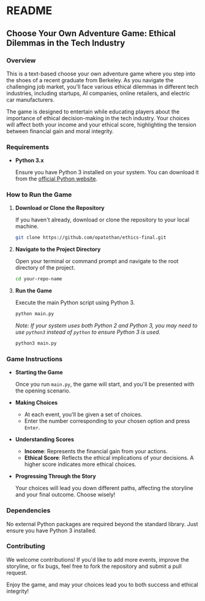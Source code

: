 # README

## Choose Your Own Adventure Game: Ethical Dilemmas in the Tech Industry

### Overview

This is a text-based choose your own adventure game where you step into the shoes of a recent graduate from Berkeley. As you navigate the challenging job market, you'll face various ethical dilemmas in different tech industries, including startups, AI companies, online retailers, and electric car manufacturers.

The game is designed to entertain while educating players about the importance of ethical decision-making in the tech industry. Your choices will affect both your income and your ethical score, highlighting the tension between financial gain and moral integrity.

### Requirements

- **Python 3.x**

  Ensure you have Python 3 installed on your system. You can download it from the [official Python website](https://www.python.org/downloads/).

### How to Run the Game

1. **Download or Clone the Repository**

   If you haven't already, download or clone the repository to your local machine.

   ```bash
   git clone https://github.com/opatothan/ethics-final.git
   ```

2. **Navigate to the Project Directory**

   Open your terminal or command prompt and navigate to the root directory of the project.

   ```bash
   cd your-repo-name
   ```

3. **Run the Game**

   Execute the main Python script using Python 3.

   ```bash
   python main.py
   ```

   *Note: If your system uses both Python 2 and Python 3, you may need to use `python3` instead of `python` to ensure Python 3 is used.*

   ```bash
   python3 main.py
   ```

### Game Instructions

- **Starting the Game**

  Once you run `main.py`, the game will start, and you'll be presented with the opening scenario.

- **Making Choices**

  - At each event, you'll be given a set of choices.
  - Enter the number corresponding to your chosen option and press `Enter`.

- **Understanding Scores**

  - **Income**: Represents the financial gain from your actions.
  - **Ethical Score**: Reflects the ethical implications of your decisions. A higher score indicates more ethical choices.

- **Progressing Through the Story**

  Your choices will lead you down different paths, affecting the storyline and your final outcome. Choose wisely!

### Dependencies

No external Python packages are required beyond the standard library. Just ensure you have Python 3 installed.

### Contributing

We welcome contributions! If you'd like to add more events, improve the storyline, or fix bugs, feel free to fork the repository and submit a pull request.

Enjoy the game, and may your choices lead you to both success and ethical integrity!
